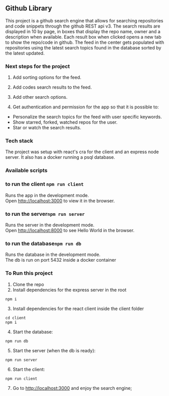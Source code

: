 ## Github Library

This project is a github search engine that allows for searching repositories and code snippets through the github REST api v3.
The search results are displayed in 10 by page, in boxes that display the repo name, owner and a description when available. Each result box when clicked opens a new tab to show the repo/code in github.
The feed in the center gets populated with repositories using the latest search topics found in the database sorted by the latest updated.

### Next steps for the project

1.  Add sorting options for the feed.

2.  Add codes search results to the feed.

3.  Add other search options.

4.  Get authentication and permission for the app so that it is possible to:

- Personalize the search topics for the feed with user specific keywords.
- Show starred, forked, watched repos for the user.
- Star or watch the search results.

### Tech stack

The project was setup with react's cra for the client and an express node server. It also has a docker running a psql database.

### Available scripts

### to run the client `npm run client`

Runs the app in the development mode.<br>
Open [http://localhost:3000](http://localhost:3000) to view it in the browser.

### to run the server`npm run server`

Runs the server in the development mode.<br>
Open [http://localhost:8000](http://localhost:8000) to see Hello World in the browser.

### to run the database`npm run db`

Runs the database in the development mode.<br>
The db is run on port 5432 inside a docker container

### To Run this project

1.  Clone the repo
2.  Install dependencies for the express server in the root

```
npm i
```

3.  Install dependencies for the react client inside the client folder

```
cd client
npm i
```

4.  Start the database:

```
npm run db
```

5.  Start the server (when the db is ready):

```
npm run server
```

6.  Start the client:

```
npm run client
```

7.  Go to [http://localhost:3000](http://localhost:3000) and enjoy the search engine;
